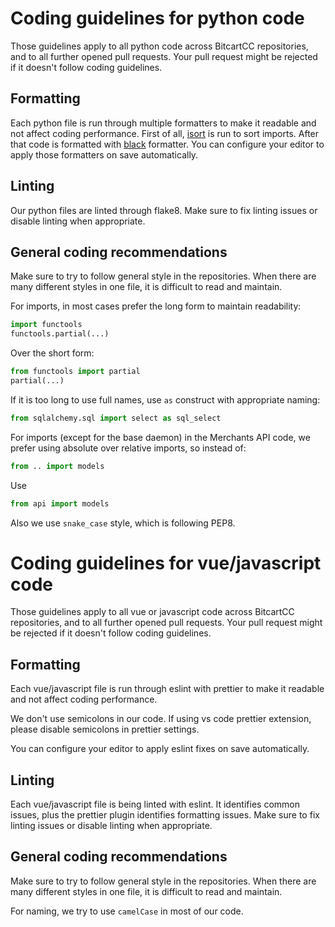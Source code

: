 # Coding guidelines for python code

Those guidelines apply to all python code across BitcartCC repositories, and to all further opened pull requests.
Your pull request might be rejected if it doesn't follow coding guidelines.

## Formatting

Each python file is run through multiple formatters to make it readable and not affect coding performance.
First of all, [isort](https://pypi.org/project/isort) is run to sort imports.
After that code is formatted with [black](https://pypi.org/project/black) formatter.
You can configure your editor to apply those formatters on save automatically.

## Linting

Our python files are linted through flake8.
Make sure to fix linting issues or disable linting when appropriate.

## General coding recommendations

Make sure to try to follow general style in the repositories. When there are many different styles in one file, it is difficult to read and maintain.

For imports, in most cases prefer the long form to maintain readability:

```python
import functools
functools.partial(...)
```

Over the short form:

```python
from functools import partial
partial(...)
```

If it is too long to use full names, use `as` construct with appropriate naming:

```python
from sqlalchemy.sql import select as sql_select
```

For imports (except for the base daemon) in the Merchants API code, we prefer using absolute over relative imports, so instead of:

```python
from .. import models
```

Use

```python
from api import models
```

Also we use `snake_case` style, which is following PEP8.

# Coding guidelines for vue/javascript code

Those guidelines apply to all vue or javascript code across BitcartCC repositories, and to all further opened pull requests.
Your pull request might be rejected if it doesn't follow coding guidelines.

## Formatting

Each vue/javascript file is run through eslint with prettier to make it readable and not affect coding performance.

We don't use semicolons in our code. If using vs code prettier extension, please disable semicolons in prettier settings.

You can configure your editor to apply eslint fixes on save automatically.

## Linting

Each vue/javascript file is being linted with eslint. It identifies common issues, plus the prettier plugin identifies formatting issues.
Make sure to fix linting issues or disable linting when appropriate.

## General coding recommendations

Make sure to try to follow general style in the repositories. When there are many different styles in one file, it is difficult to read and maintain.

For naming, we try to use `camelCase` in most of our code.

